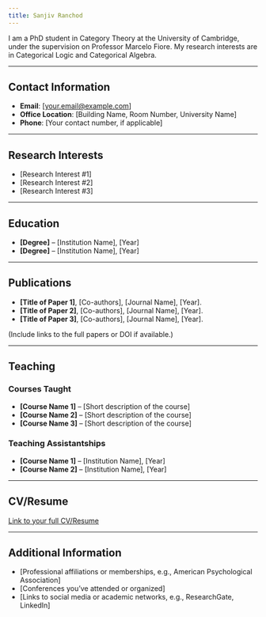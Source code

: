 ```yaml
---
title: Sanjiv Ranchod
---
```


I am a PhD student in Category Theory at the University of Cambridge, under the supervision on Professor Marcelo Fiore. My research interests are in Categorical Logic and Categorical Algebra. 

---

## Contact Information

- **Email**: [your.email@example.com]
- **Office Location**: [Building Name, Room Number, University Name]
- **Phone**: [Your contact number, if applicable]

---

## Research Interests

- [Research Interest #1]
- [Research Interest #2]
- [Research Interest #3]

---

## Education

- **[Degree]** – [Institution Name], [Year]
- **[Degree]** – [Institution Name], [Year]

---

## Publications

- **[Title of Paper 1]**, [Co-authors], [Journal Name], [Year].
- **[Title of Paper 2]**, [Co-authors], [Journal Name], [Year].
- **[Title of Paper 3]**, [Co-authors], [Journal Name], [Year].

(Include links to the full papers or DOI if available.)

---

## Teaching

### Courses Taught

- **[Course Name 1]** – [Short description of the course]
- **[Course Name 2]** – [Short description of the course]
- **[Course Name 3]** – [Short description of the course]

### Teaching Assistantships

- **[Course Name 1]** – [Institution Name], [Year]
- **[Course Name 2]** – [Institution Name], [Year]

---

## CV/Resume

[Link to your full CV/Resume](path_to_file)

---

## Additional Information

- [Professional affiliations or memberships, e.g., American Psychological Association]
- [Conferences you’ve attended or organized]
- [Links to social media or academic networks, e.g., ResearchGate, LinkedIn]
